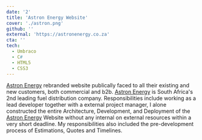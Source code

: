 ```yaml
---
date: '2'
title: 'Astron Energy Website'
cover: './astron.png'
github: ''
external: 'https://astronenergy.co.za'
cta: ''
tech:
  - Umbraco
  - C#
  - HTML5
  - CSS3
---
```


[Astron Energy]('https://astronenergy.co.za') rebranded website publically faced to all their existing and new customers, both commercial and b2b. [Astron Energy]('https://astronenergy.co.za') is South Africa's 2nd leading fuel distribution company.
Responsibilities include working as a lead developer together with a external project manager, I alone constructed the entire Architecture, Development, and Deployment of the [Astron Energy]('https://astronenergy.co.za') Website without any internal on external resources within a very short deadline. My responsibilities also included the pre-development process of Estimations, Quotes and Timelines.